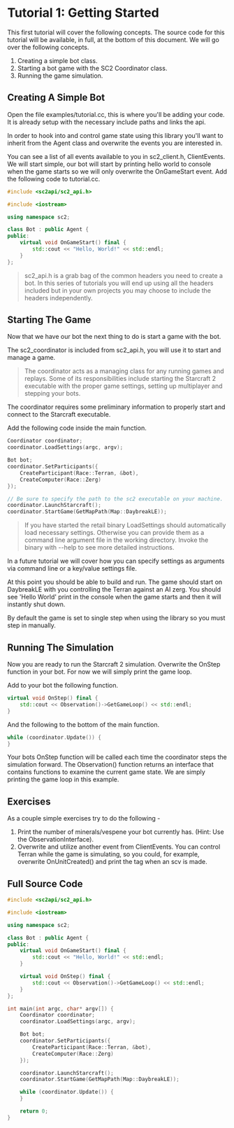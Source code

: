 Tutorial 1: Getting Started
===========================

This first tutorial will cover the following concepts. The source code for this tutorial
will be available, in full, at the bottom of this document. We will go over the following concepts.

1. Creating a simple bot class.
2. Starting a bot game with the SC2 Coordinator class.
3. Running the game simulation.

Creating A Simple Bot
---------------------

Open the file examples/tutorial.cc, this is where you'll be adding your code. It is already
setup with the necessary include paths and links the api.

In order to hook into and control game state using this library you'll want to inherit
from the Agent class and overwrite the events you are interested in.

You can see a list of all events available to you in sc2_client.h, ClientEvents. We will start
simple, our bot will start by printing hello world to console when the game starts so we will
only overwrite the OnGameStart event. Add the following code to tutorial.cc.

```C++
#include <sc2api/sc2_api.h>

#include <iostream>

using namespace sc2;

class Bot : public Agent {
public:
    virtual void OnGameStart() final {
        std::cout << "Hello, World!" << std::endl;
    }
};
```

> sc2_api.h is a grab bag of the common headers you need to create a bot. In this series of 
> tutorials you will end up using all the headers included but in your own projects you
> may choose to include the headers independently.


Starting The Game
-----------------

Now that we have our bot the next thing to do is start a game with the bot.

The sc2_coordinator is included from sc2_api.h, you will use it to start and manage a game.

> The coordinator acts as a managing class for any running games and replays.
> Some of its responsibilities include starting the Starcraft 2 executable
> with the proper game settings, setting up multiplayer and stepping your bots.

The coordinator requires some preliminary information to properly start and connect
to the Starcraft executable.

Add the following code inside the main function.

```C++
Coordinator coordinator;
coordinator.LoadSettings(argc, argv);

Bot bot;
coordinator.SetParticipants({
    CreateParticipant(Race::Terran, &bot),
    CreateComputer(Race::Zerg)
});

// Be sure to specify the path to the sc2 executable on your machine.
coordinator.LaunchStarcraft();
coordinator.StartGame(GetMapPath(Map::DaybreakLE));

```

> If you have started the retail binary LoadSettings should automatically load necessary settings.
> Otherwise you can provide them as a command line argument file in the working directory.
> Invoke the binary with --help to see more detailed instructions.

In a future tutorial we will cover how you can specify settings as arguments via command
line or a key/value settings file.

At this point you should be able to build and run. The game should start on DaybreakLE with
you controlling the Terran against an AI zerg. You should see 'Hello World' print in the
console when the game starts and then it will instantly shut down. 

By default the game is set to single step when using the library so you must step in
manually.

Running The Simulation
----------------------

Now you are ready to run the Starcraft 2 simulation.  Overwrite the OnStep function in your bot. 
For now we will simply print the game loop.

Add to your bot the following function.

```C++
virtual void OnStep() final {
    std::cout << Observation()->GetGameLoop() << std::endl;
}

```

And the following to the bottom of the main function.

```C++
while (coordinator.Update()) {
}
```

Your bots OnStep function will be called each time the coordinator steps the simulation forward.
The Observation() function returns an interface that contains functions to examine
the current game state. We are simply printing the game loop in this example.

Exercises
---------

As a couple simple exercises try to do the following -

1. Print the number of minerals/vespene your bot currently has. (Hint: Use the ObservationInterface).
2. Overwrite and utilize another event from ClientEvents. You can control Terran while the game
is simulating, so you could, for example, overwrite OnUnitCreated() and print the tag when
an scv is made.

Full Source Code
----------------

```C++
#include <sc2api/sc2_api.h>

#include <iostream>

using namespace sc2;

class Bot : public Agent {
public:
    virtual void OnGameStart() final {
        std::cout << "Hello, World!" << std::endl;
    }

    virtual void OnStep() final {
        std::cout << Observation()->GetGameLoop() << std::endl;
    }
};

int main(int argc, char* argv[]) {
    Coordinator coordinator;
    coordinator.LoadSettings(argc, argv);

    Bot bot;
    coordinator.SetParticipants({
        CreateParticipant(Race::Terran, &bot),
        CreateComputer(Race::Zerg)
    });

    coordinator.LaunchStarcraft();
    coordinator.StartGame(GetMapPath(Map::DaybreakLE));

    while (coordinator.Update()) {
    }

    return 0;
}
```
